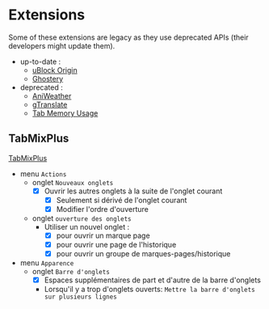 # Extensions

Some of these extensions are legacy as they use deprecated APIs (their developers might update them).

* up-to-date :
  * [uBlock Origin](https://addons.mozilla.org/en-US/firefox/addon/ublock-origin/)
  * [Ghostery](https://addons.mozilla.org/fr/firefox/addon/ghostery/)
* deprecated :
  * [AniWeather](https://addons.mozilla.org/fr/firefox/addon/aniweather/)
  * [gTranslate](https://addons.mozilla.org/fr/firefox/addon/gtranslate/)
  * [Tab Memory Usage](https://addons.mozilla.org/en-US/firefox/addon/tab-memory-usage/)

## TabMixPlus

[TabMixPlus](https://addons.mozilla.org/en-US/firefox/addon/tab-mix-plus/)

* menu `Actions`
  * onglet `Nouveaux onglets`
    * [x] Ouvrir les autres onglets à la suite de l'onglet courant
      * [x] Seulement si dérivé de l'onglet courant
      * [x] Modifier l'ordre d'ouverture
  * onglet `ouverture des onglets`
    * Utiliser un nouvel onglet :
      * [x] pour ouvrir un marque page
      * [x] pour ouvrir une page de l'historique
      * [x] pour ouvrir un groupe de marques-pages/historique
* menu `Apparence`
  * onglet `Barre d'onglets`
    * [x] Espaces supplémentaires de part et d'autre de la barre d'onglets
    * Lorsqu'il y a trop d'onglets ouverts: `Mettre la barre d'onglets sur plusieurs lignes`
